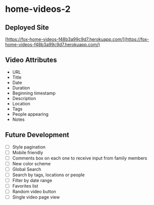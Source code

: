 # home-videos-2

## Deployed Site

[https://fox-home-videos-f48b3a99c9d7.herokuapp.com/](https://fox-home-videos-f48b3a99c9d7.herokuapp.com/)

## Video Attributes

- URL
- Title
- Date
- Duration
- Beginning timestamp
- Description
- Location
- Tags
- People appearing
- Notes

## Future Development

- [ ] Style pagination
- [ ] Mobile friendly
- [ ] Comments box on each one to receive input from family members
- [ ] New color scheme
- [ ] Global Search
- [ ] Search by tags, locations or people
- [ ] Filter by date range
- [ ] Favorites list
- [ ] Random video button
- [ ] Single video page view
